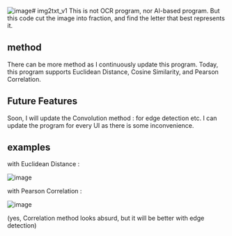 ![image](https://github.com/dgddgd314/img2txt_v1/assets/96764591/1b1a3b45-114a-4664-8e03-57c6bb49d999)# img2txt_v1
This is not OCR program, nor AI-based program. But this code cut the image into fraction, and find the letter that best represents it.

## method
There can be more method as I continuously update this program. Today, this program supports Euclidean Distance, Cosine Similarity, and Pearson Correlation.

## Future Features
Soon, I will update the Convolution method : for edge detection etc. 
I can update the program for every UI as there is some inconvenience.

## examples
with Euclidean Distance : 

![image](https://github.com/dgddgd314/img2txt_v1/assets/96764591/b56efbf4-5ec5-4099-b7bb-da308040fd0a)

with Pearson Correlation :

![image](https://github.com/dgddgd314/img2txt_v1/assets/96764591/24e91238-4165-4057-acd9-698cc3f1b67f)

(yes, Correlation method looks absurd, but it will be better with edge detection)
